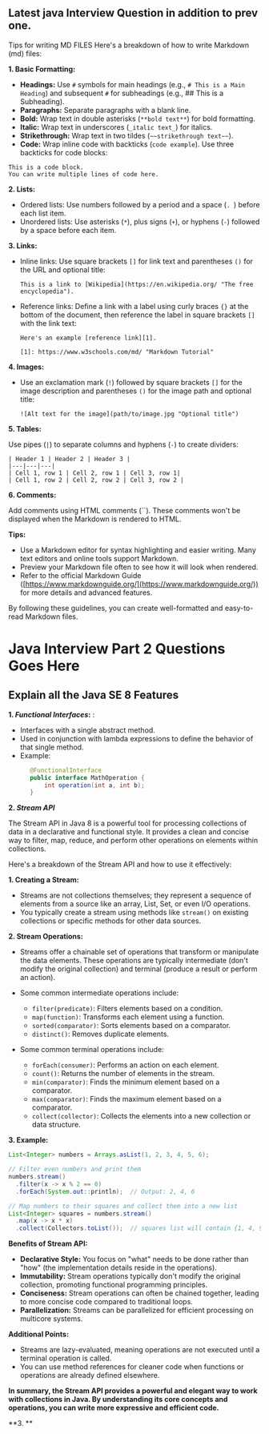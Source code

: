 ## Latest java Interview Question in addition to prev one.

Tips for writing MD FILES
Here's a breakdown of how to write Markdown (md) files:

**1. Basic Formatting:**

- **Headings:** Use `#` symbols for main headings (e.g., `# This is a Main Heading`) and subsequent `#` for subheadings (e.g., ## This is a Subheading).
- **Paragraphs:** Separate paragraphs with a blank line.
- **Bold:** Wrap text in double asterisks (`**bold text**`) for bold formatting.
- **Italic:** Wrap text in underscores (`_italic text_`) for italics.
- **Strikethrough:** Wrap text in two tildes (`~~strikethrough text~~`).
- **Code:** Wrap inline code with backticks (`code example`). Use three backticks for code blocks:

```
This is a code block.
You can write multiple lines of code here.
```

**2. Lists:**

- Ordered lists: Use numbers followed by a period and a space (`. `) before each list item.
- Unordered lists: Use asterisks (`*`), plus signs (`+`), or hyphens (`-`) followed by a space before each item.

**3. Links:**

- Inline links: Use square brackets `[]` for link text and parentheses `()` for the URL and optional title:

  ```
  This is a link to [Wikipedia](https://en.wikipedia.org/ "The free encyclopedia").
  ```

- Reference links: Define a link with a label using curly braces `{}` at the bottom of the document, then reference the label in square brackets `[]` with the link text:

  ```
  Here's an example [reference link][1].

  [1]: https://www.w3schools.com/md/ "Markdown Tutorial"
  ```

**4. Images:**

- Use an exclamation mark (`!`) followed by square brackets `[]` for the image description and parentheses `()` for the image path and optional title:

  ```
  ![Alt text for the image](path/to/image.jpg "Optional title")
  ```

**5. Tables:**

  Use pipes (`|`) to separate columns and hyphens (`-`) to create dividers:

  ```
  | Header 1 | Header 2 | Header 3 |
  |---|---|---|
  | Cell 1, row 1 | Cell 2, row 1 | Cell 3, row 1|
  | Cell 1, row 2 | Cell 2, row 2 | Cell 3, row 2 |
  ```

**6. Comments:**

  Add comments using HTML comments (``). These comments won't be displayed when the Markdown is rendered to HTML.

**Tips:**

- Use a Markdown editor for syntax highlighting and easier writing. Many text editors and online tools support Markdown.
- Preview your Markdown file often to see how it will look when rendered.
- Refer to the official Markdown Guide ([https://www.markdownguide.org/](https://www.markdownguide.org/)) for more details and advanced features.

By following these guidelines, you can create well-formatted and easy-to-read Markdown files.





# Java Interview Part 2 Questions Goes Here

## Explain all the Java SE 8 Features

**1. _Functional Interfaces_:** : 
- Interfaces with a single abstract method.
- Used in conjunction with lambda expressions to define the behavior of that single method.
- Example:
```Java
      @FunctionalInterface
      public interface MathOperation {
          int operation(int a, int b);
      }
```
**2. _Stream API_**

The Stream API in Java 8 is a powerful tool for processing collections of data in a declarative and functional style. It provides a clean and concise way to filter, map, reduce, and perform other operations on elements within collections.

Here's a breakdown of the Stream API and how to use it effectively:

**1. Creating a Stream:**

- Streams are not collections themselves; they represent a sequence of elements from a source like an array, List, Set, or even I/O operations.
- You typically create a stream using methods like `stream()` on existing collections or specific methods for other data sources.

**2. Stream Operations:**

- Streams offer a chainable set of operations that transform or manipulate the data elements. These operations are typically intermediate (don't modify the original collection) and terminal (produce a result or perform an action).
- Some common intermediate operations include:
    - `filter(predicate)`: Filters elements based on a condition.
    - `map(function)`: Transforms each element using a function.
    - `sorted(comparator)`: Sorts elements based on a comparator.
    - `distinct()`: Removes duplicate elements.

- Some common terminal operations include:
    - `forEach(consumer)`: Performs an action on each element.
    - `count()`: Returns the number of elements in the stream.
    - `min(comparator)`: Finds the minimum element based on a comparator.
    - `max(comparator)`: Finds the maximum element based on a comparator.
    - `collect(collector)`: Collects the elements into a new collection or data structure.

**3. Example:**

```java
List<Integer> numbers = Arrays.asList(1, 2, 3, 4, 5, 6);

// Filter even numbers and print them
numbers.stream()
  .filter(x -> x % 2 == 0)
  .forEach(System.out::println);  // Output: 2, 4, 6

// Map numbers to their squares and collect them into a new list
List<Integer> squares = numbers.stream()
  .map(x -> x * x)
  .collect(Collectors.toList());  // squares list will contain {1, 4, 9, 16, 25, 36}
```

**Benefits of Stream API:**

- **Declarative Style:** You focus on "what" needs to be done rather than "how" (the implementation details reside in the operations).
- **Immutability:** Stream operations typically don't modify the original collection, promoting functional programming principles.
- **Conciseness:** Stream operations can often be chained together, leading to more concise code compared to traditional loops.
- **Parallelization:** Streams can be parallelized for efficient processing on multicore systems.

**Additional Points:**

- Streams are lazy-evaluated, meaning operations are not executed until a terminal operation is called.
- You can use method references for cleaner code when functions or operations are already defined elsewhere.

**In summary, the Stream API provides a powerful and elegant way to work with collections in Java. By understanding its core concepts and operations, you can write more expressive and efficient code.**

**3. **

